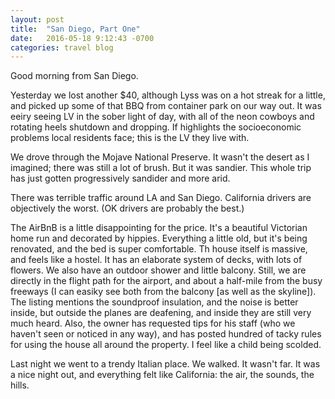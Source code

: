 ```yaml
---
layout: post
title:  "San Diego, Part One"
date:   2016-05-18 9:12:43 -0700
categories: travel blog
---
```


Good morning from San Diego.

Yesterday we lost another $40, although Lyss was on a hot streak for a little, and picked up some of that BBQ from container park on our way out. It was eeiry seeing LV in the sober light of day, with all of the neon cowboys and rotating heels shutdown and dropping. If highlights the socioeconomic problems local residents face; this is the LV they live with.

We drove through the Mojave National Preserve. It wasn't the desert as I imagined; there was still a lot of brush. But it was sandier. This whole trip has just gotten progressively sandider and more arid.

There was terrible traffic around LA and San Diego. California drivers are objectively the worst. (OK drivers are probably the best.)

The AirBnB is a little disappointing for the price. It's a beautiful Victorian home run and decorated by hippies. Everything a little old, but it's being renovated, and the bed is super comfortable. Th house itself is massive, and feels like a hostel. It has an elaborate system of decks, with lots of flowers. We also have an outdoor shower and little balcony. Still, we are directly in the flight path for the airport, and about a half-mile from the busy freeways (I can easiky see both from the balcony [as well as the skyline]). The listing mentions the soundproof insulation, and the noise is better inside, but outside the planes are deafening, and inside they are still very much heard. Also, the owner has requested tips for his staff (who we haven't seen or noticed in any way), and has posted hundred of tacky rules for using the house all around the property. I feel like a child being scolded.

Last night we went to a trendy Italian place. We walked. It wasn't far. It was a nice night out, and everything felt like California: the air, the sounds, the hills.

